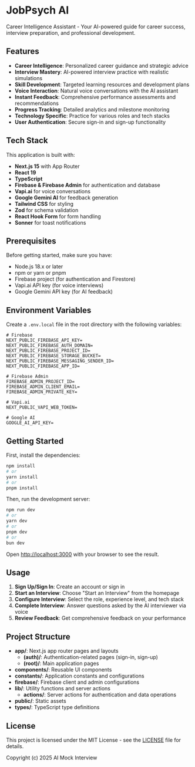 # JobPsych AI

Career Intelligence Assistant - Your AI-powered guide for career success, interview preparation, and professional development.

## Features

- **Career Intelligence**: Personalized career guidance and strategic advice
- **Interview Mastery**: AI-powered interview practice with realistic simulations
- **Skill Development**: Targeted learning resources and development plans
- **Voice Interaction**: Natural voice conversations with the AI assistant
- **Instant Feedback**: Comprehensive performance assessments and recommendations
- **Progress Tracking**: Detailed analytics and milestone monitoring
- **Technology Specific**: Practice for various roles and tech stacks
- **User Authentication**: Secure sign-in and sign-up functionality

## Tech Stack

This application is built with:

- **Next.js 15** with App Router
- **React 19**
- **TypeScript**
- **Firebase & Firebase Admin** for authentication and database
- **Vapi.ai** for voice conversations
- **Google Gemini AI** for feedback generation
- **Tailwind CSS** for styling
- **Zod** for schema validation
- **React Hook Form** for form handling
- **Sonner** for toast notifications

## Prerequisites

Before getting started, make sure you have:

- Node.js 18.x or later
- npm or yarn or pnpm
- Firebase project (for authentication and Firestore)
- Vapi.ai API key (for voice interviews)
- Google Gemini API key (for AI feedback)

## Environment Variables

Create a `.env.local` file in the root directory with the following variables:

```
# Firebase
NEXT_PUBLIC_FIREBASE_API_KEY=
NEXT_PUBLIC_FIREBASE_AUTH_DOMAIN=
NEXT_PUBLIC_FIREBASE_PROJECT_ID=
NEXT_PUBLIC_FIREBASE_STORAGE_BUCKET=
NEXT_PUBLIC_FIREBASE_MESSAGING_SENDER_ID=
NEXT_PUBLIC_FIREBASE_APP_ID=

# Firebase Admin
FIREBASE_ADMIN_PROJECT_ID=
FIREBASE_ADMIN_CLIENT_EMAIL=
FIREBASE_ADMIN_PRIVATE_KEY=

# Vapi.ai
NEXT_PUBLIC_VAPI_WEB_TOKEN=

# Google AI
GOOGLE_AI_API_KEY=
```

## Getting Started

First, install the dependencies:

```bash
npm install
# or
yarn install
# or
pnpm install
```

Then, run the development server:

```bash
npm run dev
# or
yarn dev
# or
pnpm dev
# or
bun dev
```

Open [http://localhost:3000](http://localhost:3000) with your browser to see the result.

## Usage

1. **Sign Up/Sign In**: Create an account or sign in
2. **Start an Interview**: Choose "Start an Interview" from the homepage
3. **Configure Interview**: Select the role, experience level, and tech stack
4. **Complete Interview**: Answer questions asked by the AI interviewer via voice
5. **Review Feedback**: Get comprehensive feedback on your performance

## Project Structure

- **app/**: Next.js app router pages and layouts
  - **(auth)/**: Authentication-related pages (sign-in, sign-up)
  - **(root)/**: Main application pages
- **components/**: Reusable UI components
- **constants/**: Application constants and configurations
- **firebase/**: Firebase client and admin configurations
- **lib/**: Utility functions and server actions
  - **actions/**: Server actions for authentication and data operations
- **public/**: Static assets
- **types/**: TypeScript type definitions

## License

This project is licensed under the MIT License - see the [LICENSE](./LICENSE) file for details.

Copyright (c) 2025 AI Mock Interview
